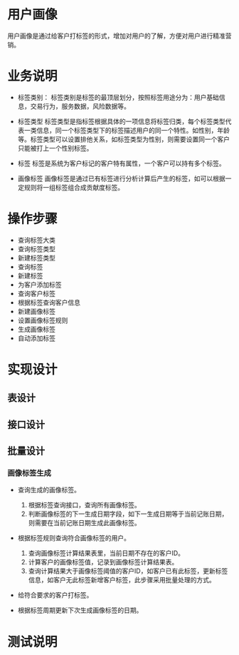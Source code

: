 # 用户画像

用户画像是通过给客户打标签的形式，增加对用户的了解，方便对用户进行精准营销。


# 业务说明

* 标签类别：
标签类别是标签的最顶层划分，按照标签用途分为：用户基础信息，交易行为，服务数据，风险数据等。

* 标签类型
标签类型是指标签根据具体的一项信息将标签归类，每个标签类型代表一类信息，同一个标签类型下的标签描述用户的同一个特性。如性别，年龄等。标签类型可以设置排他关系，如标签类型为性别，则需要设置同一个客户只能被打上一个性别标签。

* 标签
标签是系统为客户标记的客户特有属性，一个客户可以持有多个标签。

* 画像标签
画像标签是通过已有标签进行分析计算后产生的标签，如可以根据一定规则将一组标签组合成贡献度标签。

# 操作步骤

* 查询标签大类
* 查询标签类型
* 新建标签类型
* 查询标签
* 新建标签
* 为客户添加标签
* 查询客户标签
* 根据标签查询客户信息
* 新建画像标签
* 设置画像标签规则
* 生成画像标签
* 自动添加标签

# 实现设计

## 表设计

## 接口设计

## 批量设计

### 画像标签生成
* 查询生成的画像标签。

  1. 根据标签查询接口，查询所有画像标签。
  2. 判断画像标签的下一生成日期字段，如下一生成日期等于当前记账日期，则需要在当前记账日期生成此画像标签。

* 根据标签规则查询符合画像标签的用户。
  1. 查询画像标签计算结果表里，当前日期不存在的客户ID。
  2. 计算客户的画像标签值，记录到画像标签计算结果表。
  3. 查询计算结果大于画像标签阈值的客户ID，如客户已有此标签，更新标签信息，如客户无此标签新增客户标签，此步骤采用批量处理的方式。

* 给符合要求的客户打标签。

* 根据标签周期更新下次生成画像标签的日期。

# 测试说明